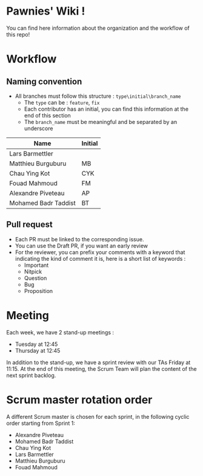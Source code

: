 # Pawnies' Wiki !

You can find here information about the organization and the workflow of this repo!

# Workflow

## Naming convention
- All branches must follow this structure : `type\initial\branch_name`
   - The `type` can be : `feature`, `fix`
   - Each contributor has an initial, you can find this information at the end of this section
   - The `branch_name` must be meaningful and be separated by an underscore

| Name                 | Initial |
|----------------------|---------|
| Lars Barmettler      | |
| Matthieu Burguburu   | MB |
| Chau Ying Kot        | CYK |
| Fouad Mahmoud        | FM |
| Alexandre Piveteau   | AP |
| Mohamed Badr Taddist | BT |

## Pull request

- Each PR must be linked to the corresponding issue. 
- You can use the Draft PR, if you want an early review
- For the reviewer, you can prefix your comments with a keyword that indicating the kind of comment it is, here is a short list of keywords : 
   - Important
   - Nitpick
   - Question
   - Bug
   - Proposition

# Meeting

Each week, we have 2 stand-up meetings :
- Tuesday at 12:45
- Thursday at 12:45

In addition to the stand-up, we have a sprint review with our TAs Friday at 11:15. At the end of this meeting, the Scrum Team will plan the content of the next sprint backlog.

# Scrum master rotation order

A different Scrum master is chosen for each sprint, in the following cyclic order starting from Sprint 1:
- Alexandre Piveteau
- Mohamed Badr Taddist
- Chau Ying Kot
- Lars Barmettler
- Matthieu Burguburu
- Fouad Mahmoud
